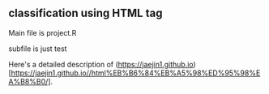 ## classification using HTML tag 

Main file is project.R

subfile is just test

Here's a detailed description of (https://jaejin1.github.io)[https://jaejin1.github.io//html%EB%B6%84%EB%A5%98%ED%95%98%EA%B8%B0/].
